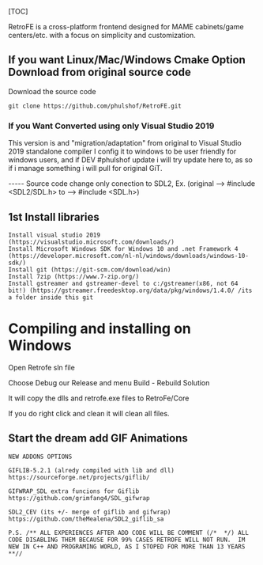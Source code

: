 [TOC]

RetroFE is a cross-platform frontend designed for MAME cabinets/game centers/etc. with a focus on simplicity and customization.

## If you want Linux/Mac/Windows Cmake Option Download from original source code ##

Download the source code

	git clone https://github.com/phulshof/RetroFE.git
	
	
### If you Want Converted using only Visual Studio 2019  ###

This version is and "migration/adaptation" from original to Visual Studio 2019 standalone compiler
I config it to windows to be user friendly for windows users, and if DEV #phulshof update i will try update here to, as so if i manage something i will pull for original GiT.

----- Source code change only conection to SDL2, Ex. (original --> #include <SDL2/SDL.h> to --> #include <SDL.h>)

## 1st Install libraries ##
	
	Install visual studio 2019 (https://visualstudio.microsoft.com/downloads/)
	Install Microsoft Windows SDK for Windows 10 and .net Framework 4 (https://developer.microsoft.com/nl-nl/windows/downloads/windows-10-sdk/)
	Install git (https://git-scm.com/download/win)
	Install 7zip (https://www.7-zip.org/)
	Install gstreamer and gstreamer-devel to c:/gstreamer(x86, not 64 bit!) (https://gstreamer.freedesktop.org/data/pkg/windows/1.4.0/ /its a folder inside this git

# Compiling and installing on Windows #

Open Retrofe sln file

Choose Debug our Release and menu Build - Rebuild Solution

It will copy the dlls and retrofe.exe files to RetroFe/Core 

If you do right click and clean it will clean all files.

## Start the dream add GIF Animations ##


	NEW ADDONS OPTIONS

	GIFLIB-5.2.1 (alredy compiled with lib and dll)
	https://sourceforge.net/projects/giflib/
	
	GIFWRAP_SDL extra funcions for Giflib
	https://github.com/grimfang4/SDL_gifwrap
	
	SDL2_CEV (its +/- merge of giflib and gifwrap)
	https://github.com/theMealena/SDL2_giflib_sa

	P.S. /** ALL EXPERIENCES AFTER ADD CODE WILL BE COMMENT (/*  */) ALL CODE DISABLING THEM BECAUSE FOR 99% CASES RETROFE WILL NOT RUN.  IM NEW IN C++ AND PROGRAMING WORLD, AS I STOPED FOR MORE THAN 13 YEARS **//
